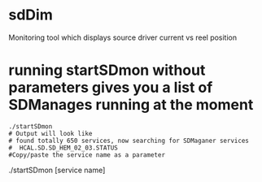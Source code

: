 # sdDim
Monitoring tool which displays source driver current vs reel position

# running startSDmon without parameters gives you a list of SDManages running at the moment
    ./startSDmon 
    # Output will look like
    # found totally 650 services, now searching for SDMaganer services
    #  HCAL.SD.SD_HEM_02_03.STATUS 
    #Copy/paste the service name as a parameter
   ./startSDmon [service name]

